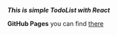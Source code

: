 
**_This is simple TodoList with React_**

**GitHub Pages** you can find [there](http://platoniux.github.io/ToDo-List)



